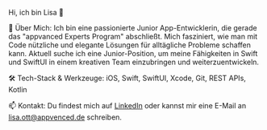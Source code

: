 Hi, ich bin Lisa 👋

🚀 Über Mich: Ich bin eine passionierte Junior App-Entwicklerin, die gerade das "appvanced Experts Program" abschließt. Mich fasziniert, wie man mit Code nützliche und elegante Lösungen für alltägliche Probleme schaffen kann. Aktuell suche ich eine Junior-Position, um meine Fähigkeiten in Swift und SwiftUI in einem kreativen Team einzubringen und weiterzuentwickeln.

🛠️ Tech-Stack & Werkzeuge: iOS, Swift, SwiftUI, Xcode, Git, REST APIs, Kotlin

📫 Kontakt: Du findest mich auf [LinkedIn](Link-zu-deinem-Profil) oder kannst mir eine E-Mail an lisa.ott@appvenced.de schreiben.
